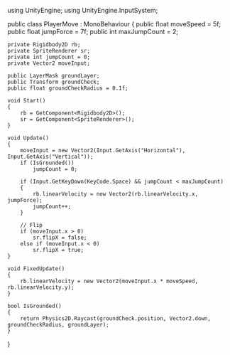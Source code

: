 using UnityEngine;
using UnityEngine.InputSystem;

public class PlayerMove : MonoBehaviour
{
    public float moveSpeed = 5f;
    public float jumpForce = 7f;
    public int maxJumpCount = 2;

    private Rigidbody2D rb;
    private SpriteRenderer sr;
    private int jumpCount = 0;
    private Vector2 moveInput;

    public LayerMask groundLayer;
    public Transform groundCheck;
    public float groundCheckRadius = 0.1f;

    void Start()
    {
        rb = GetComponent<Rigidbody2D>();
        sr = GetComponent<SpriteRenderer>();
    }

    void Update()
    {
        moveInput = new Vector2(Input.GetAxis("Horizontal"), Input.GetAxis("Vertical"));
        if (IsGrounded())
            jumpCount = 0;

        if (Input.GetKeyDown(KeyCode.Space) && jumpCount < maxJumpCount)
        {
            rb.linearVelocity = new Vector2(rb.linearVelocity.x, jumpForce);
            jumpCount++;
        }

        // Flip
        if (moveInput.x > 0)
            sr.flipX = false;
        else if (moveInput.x < 0)
            sr.flipX = true;
    }

    void FixedUpdate()
    {
        rb.linearVelocity = new Vector2(moveInput.x * moveSpeed, rb.linearVelocity.y);
    }

    bool IsGrounded()
    {
        return Physics2D.Raycast(groundCheck.position, Vector2.down, groundCheckRadius, groundLayer);
    }
}

